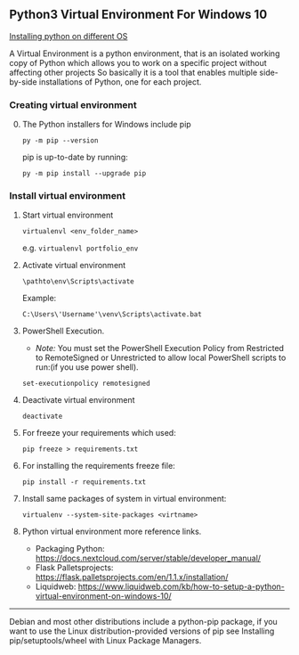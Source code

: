 

## Python3 Virtual Environment For Windows 10

[Installing python on different OS](https://www.python.org/downloads/)

A Virtual Environment is a python environment, that is an isolated working copy of Python which allows you to work on a specific project without affecting other projects
So basically it is a tool that enables multiple side-by-side installations of Python, one for each project.


### Creating virtual environment

0. The Python installers for Windows include pip

    `py -m pip --version`

    pip is up-to-date by running:
    
    `py -m pip install --upgrade pip`


### Install virtual environment

1. Start virtual environment

    `virtualenvl <env_folder_name>`

    e.g.
    `virtualenvl portfolio_env`


2. Activate virtual environment

    `\pathto\env\Scripts\activate`

    Example:
    
    `C:\Users\'Username'\venv\Scripts\activate.bat`

3. PowerShell Execution.

    - *Note:* You must set the PowerShell Execution Policy from Restricted to RemoteSigned or Unrestricted to allow local PowerShell scripts to run:(if you use power shell).
    
    `set-executionpolicy remotesigned`

4. Deactivate virtual environment

    `deactivate`


5. For freeze your requirements which used:

    `pip freeze > requirements.txt`


6. For installing  the requirements freeze file:

    `pip install -r requirements.txt`

7. Install same packages of system in virtual environment:

    `virtualenv --system-site-packages <virtname>`


8. Python virtual environment more reference links.
    * Packaging Python: https://docs.nextcloud.com/server/stable/developer_manual/
    * Flask Palletsprojects: https://flask.palletsprojects.com/en/1.1.x/installation/
    * Liquidweb: https://www.liquidweb.com/kb/how-to-setup-a-python-virtual-environment-on-windows-10/

---
  
Debian and most other distributions include a python-pip package, if you want to use the Linux distribution-provided versions of pip see Installing pip/setuptools/wheel with Linux Package Managers.
